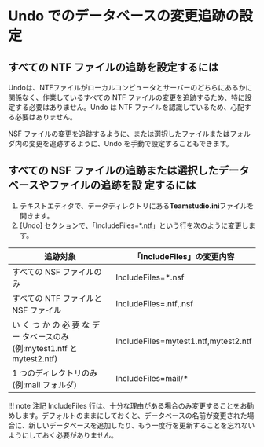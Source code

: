 # Undo でのデータベースの変更追跡の設定

## すべての NTF ファイルの追跡を設定するには
Undoは、NTFファイルがローカルコンピュータとサーバーのどちらにあるかに関係なく、作業しているすべての NTF ファイルの変更を追跡するため、特に設定する必要はありません。Undo は NTF ファイルを認識しているため、心配する必要はありません。

NSF ファイルの変更を追跡するように、または選択したファイルまたはフォルダ内の変更を追跡するように、Undo を手動で設定することもできます。

## すべての NSF ファイルの追跡または選択したデータベースやファイルの追跡を設 定するには
1. テキストエディタで、データディレクトリにある**Teamstudio.ini**ファイルを開きます。
2. [Undo] セクションで、「IncludeFiles=*.ntf」という行を次のように変更します。

| 追跡対象 | 「IncludeFiles」の変更内容 |
| --- | --- |
| すべての NSF ファイルのみ | IncludeFiles=*.nsf |
| すべての NTF ファイルと NSF ファイル | IncludeFiles=.ntf,.nsf |
| い く つ か の 必 要 な デ ー タベースのみ(例:mytest1.ntf と mytest2.ntf) | IncludeFiles=mytest1.ntf,mytest2.ntf |
| 1 つのディレクトリのみ (例:mail フォルダ) | IncludeFiles=mail/* |

!!! note
    注記 IncludeFiles 行は、十分な理由がある場合のみ変更することをお勧めします。デフォルトのままにしておくと、データベースの名前が変更された場合に、新しいデータベースを追加したり、もう一度行を更新することを忘れないようにしておく必要がありません。
